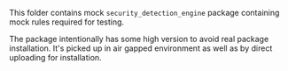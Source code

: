 This folder contains mock `security_detection_engine` package containing mock rules required for testing.

The package intentionally has some high version to avoid real package installation. It's picked up in air gapped environment as well as by direct uploading for installation.
